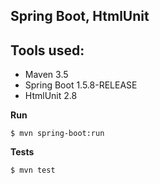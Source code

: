 Spring Boot, HtmlUnit
---------------------------------------------------

Tools used:
-----------

* Maven 3.5
* Spring Boot 1.5.8-RELEASE
* HtmlUnit 2.8

**Run**

    $ mvn spring-boot:run

**Tests**

    $ mvn test




